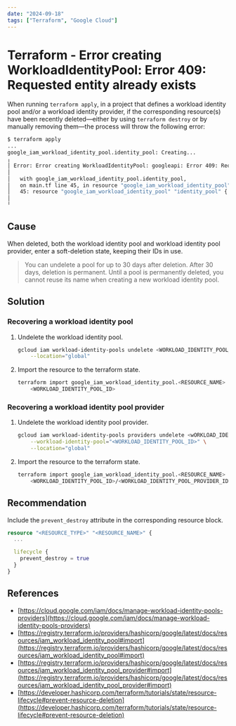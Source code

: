 ```yaml
---
date: "2024-09-18"
tags: ["Terraform", "Google Cloud"]
---
```


# Terraform - Error creating WorkloadIdentityPool: Error 409: Requested entity already exists

When running `terraform apply`, in a project that defines a workload identity 
pool and/or a workload identity provider, if the corresponding resource(s) have
been recently deleted—either by using `terraform destroy` or by manually 
removing them—the process will throw the following error:

```bash session
$ terraform apply
...
google_iam_workload_identity_pool.identity_pool: Creating...
╷
│ Error: Error creating WorkloadIdentityPool: googleapi: Error 409: Requested entity already exists
│ 
│   with google_iam_workload_identity_pool.identity_pool,
│   on main.tf line 45, in resource "google_iam_workload_identity_pool" "identity_pool":
│   45: resource "google_iam_workload_identity_pool" "identity_pool" {
│ 
╵ 
```

## Cause

When deleted, both the workload identity pool and workload identity pool 
provider, enter a soft-deletion state, keeping their IDs in use.

> You can undelete a pool for up to 30 days after deletion. After 30 days, 
deletion is permanent. Until a pool is permanently deleted, you cannot reuse its 
name when creating a new workload identity pool.

## Solution

### Recovering a workload identity pool

1. Undelete the workload identity pool.
    ```bash
    gcloud iam workload-identity-pools undelete <WORKLOAD_IDENTITY_POOL_ID> \
        --location="global"
    ```

2. Import the resource to the terraform state.
    ```bash
    terraform import google_iam_workload_identity_pool.<RESOURCE_NAME> \
        <WORKLOAD_IDENTITY_POOL_ID>
    ```

### Recovering a workload identity pool provider

1. Undelete the workload identity pool provider.
    
    ```bash
    gcloud iam workload-identity-pools providers undelete <wORKLOAD_IDENTITY_POOL_PROVIDER_ID> \
        --workload-identity-pool="<WORKLOAD_IDENTITY_POOL_ID>" \
        --location="global"
    ```

2. Import the resource to the terraform state.
    
    ```bash
    terraform import google_iam_workload_identity_pool.<RESOURCE_NAME> \
        <WORKLOAD_IDENTITY_POOL_ID>/<WORKLOAD_IDENTITY_POOL_PROVIDER_ID>
    ```

## Recommendation

Include the `prevent_destroy` attribute in the corresponding resource block.

```terraform
resource "<RESOURCE_TYPE>" "<RESOURCE_NAME>" {
  ...

  lifecycle {
    prevent_destroy = true
  }
}
```

## References

* [https://cloud.google.com/iam/docs/manage-workload-identity-pools-providers](https://cloud.google.com/iam/docs/manage-workload-identity-pools-providers)
* [https://registry.terraform.io/providers/hashicorp/google/latest/docs/resources/iam_workload_identity_pool#import](https://registry.terraform.io/providers/hashicorp/google/latest/docs/resources/iam_workload_identity_pool#import)
* [https://registry.terraform.io/providers/hashicorp/google/latest/docs/resources/iam_workload_identity_pool_provider#import](https://registry.terraform.io/providers/hashicorp/google/latest/docs/resources/iam_workload_identity_pool_provider#import)
* [https://developer.hashicorp.com/terraform/tutorials/state/resource-lifecycle#prevent-resource-deletion](https://developer.hashicorp.com/terraform/tutorials/state/resource-lifecycle#prevent-resource-deletion)